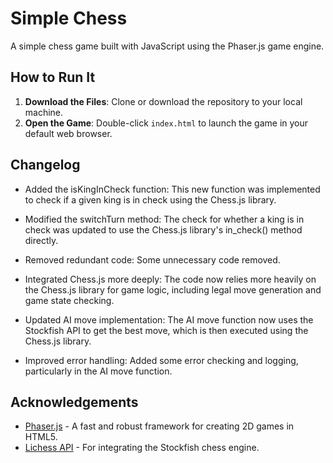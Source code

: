 # Simple Chess

A simple chess game built with JavaScript using the Phaser.js game engine.

## How to Run It

1. **Download the Files**: Clone or download the repository to your local machine.
2. **Open the Game**: Double-click `index.html` to launch the game in your default web browser.
   
## Changelog

- Added the isKingInCheck function: This new function was implemented to check if a given king is in check using the Chess.js library.

- Modified the switchTurn method: The check for whether a king is in check was updated to use the Chess.js library's in_check() method directly.

- Removed redundant code: Some unnecessary code removed.

- Integrated Chess.js more deeply: The code now relies more heavily on the Chess.js library for game logic, including legal move generation and game state checking.

- Updated AI move implementation: The AI move function now uses the Stockfish API to get the best move, which is then executed using the Chess.js library.

- Improved error handling: Added some error checking and logging, particularly in the AI move function.

## Acknowledgements

- [Phaser.js](https://phaser.io/) - A fast and robust framework for creating 2D games in HTML5.
- [Lichess API](https://lichess.org/api) - For integrating the Stockfish chess engine.
